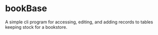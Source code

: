 # bookBase

A simple cli program for accessing, editing, and adding records to tables keeping stock for a bookstore.
